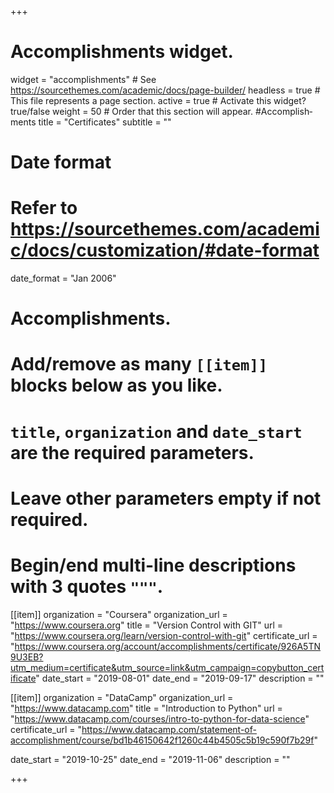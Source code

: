 +++
# Accomplishments widget.
widget = "accomplishments"  # See https://sourcethemes.com/academic/docs/page-builder/
headless = true  # This file represents a page section.
active = true  # Activate this widget? true/false
weight = 50  # Order that this section will appear.
#Accomplish&shy;ments
title = "Certificates"
subtitle = ""

# Date format
#   Refer to https://sourcethemes.com/academic/docs/customization/#date-format
date_format = "Jan 2006"

# Accomplishments.
#   Add/remove as many `[[item]]` blocks below as you like.
#   `title`, `organization` and `date_start` are the required parameters.
#   Leave other parameters empty if not required.
#   Begin/end multi-line descriptions with 3 quotes `"""`.

[[item]]
  organization = "Coursera"
  organization_url = "https://www.coursera.org"
  title = "Version Control with GIT"
  url = "https://www.coursera.org/learn/version-control-with-git"
  certificate_url = "https://www.coursera.org/account/accomplishments/certificate/926A5TN9U3EB?utm_medium=certificate&utm_source=link&utm_campaign=copybutton_certificate"
  date_start = "2019-08-01"
  date_end = "2019-09-17"
  description = ""

  
[[item]]
  organization = "DataCamp"
  organization_url = "https://www.datacamp.com"
  title = "Introduction to Python"
  url = "https://www.datacamp.com/courses/intro-to-python-for-data-science"
  certificate_url = "https://www.datacamp.com/statement-of-accomplishment/course/bd1b46150642f1260c44b4505c5b19c590f7b29f"
  
  date_start = "2019-10-25"
  date_end = "2019-11-06"
  description = ""

+++
